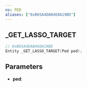 ```yaml
---
ns: PED
aliases: ["0xB65A4DAB460A19BD"]
---
```

## _GET_LASSO_TARGET

```c
// 0xB65A4DAB460A19BD
Entity _GET_LASSO_TARGET(Ped ped);
```

## Parameters
* **ped**:
